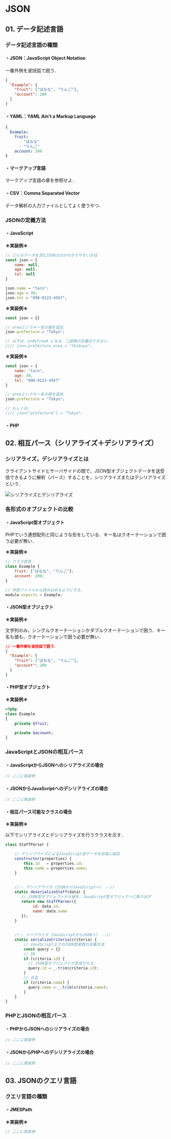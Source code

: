 # JSON

## 01. データ記述言語

### データ記述言語の種類

#### ・JSON：JavaScript Object Notation

一番外側を波括弧で囲う．

```json
{
  "Example": {
    "fruit": ["ばなな", "りんご"],
    "account": 200
  }
}
```

#### ・YAML：YAML Ain't a Markup Language

```yaml
{
  Example:
    fruit:
      - "ばなな"
      - "りんご"
    account: 200
}  
```

#### ・マークアップ言語

マークアップ言語の章を参照せよ．

#### ・CSV：Comma Separated Vector

データ解析の入力ファイルとしてよく使うやつ．



### JSONの定義方法

#### ・JavaScript

**＊実装例＊**

```javascript
// どんなデータを含むJSONなのかわかりやすい方法
const json = {
    name: null,
    age: null,
    tel: null
}

json.name = "taro";
json.age = 30;
json.tel = "090-0123-4567";
```

**＊実装例＊**

```javascript
const json = {}

// areaというキー名の値を追加
json.prefecture = "Tokyo";

// 以下は．undefined になる．二段階の定義はできない．
//// json.prefecture.area = "Shibuya";
```

**＊実装例＊**

```javascript
const json = {
    name: "taro",
    age: 30,
    tel: "090-0123-4567"
}

// areaというキー名の値を追加
json.prefecture = "Tokyo";

// もしくは，
//// json["prefecture"] = "Tokyo";
```



#### ・PHP







## 02. 相互パース（シリアライズ＋デシリアライズ）

### シリアライズ，デシリアライズとは

クライアントサイドとサーバサイドの間で，JSON型オブジェクトデータを送受信できるように解析（パース）することを，シリアライズまたはデシリアライズという．

![シリアライズとデシリアライズ](https://raw.githubusercontent.com/Hiroki-IT/tech-notebook/master/images/シリアライズとデシリアライズ.png)



### 各形式のオブジェクトの比較

#### ・JavaScript型オブジェクト

PHPでいう連想配列と同じような形をしている．キー名はクオーテーションで囲う必要が無い．

**＊実装例＊**

```javascript
// クラス宣言．
class Example {
    fruit: ["ばなな", "りんご"];
    account: 200;
}

// 外部ファイルから読み込めるようにする．  
module.exports = Example;  
```

#### ・JSON型オブジェクト

**＊実装例＊**

文字列のみ，シングルクオーテーションかダブルクオーテーションで囲う．キー名も値も，クオーテーションで囲う必要が無い．

```json
// 一番外側を波括弧で囲う．
{
  "Example": {
    "fruit": ["ばなな", "りんご"],
    "account": 200
  }
}
```

#### ・PHP型オブジェクト

**＊実装例＊**

```PHP
<?php
class Example
{
    private $fruit;
    
    private $account;
}    
```



### JavaScriptとJSONの相互パース

#### ・JavaScriptからJSONへのシリアライズの場合

```javascript
// ここに実装例
```

#### ・JSONからJavaScriptへのデシリアライズの場合

```javascript
// ここに実装例
```

#### ・相互パース可能なクラスの場合

**＊実装例＊**

以下でシリアライズとデシリアライズを行うクラスを示す．

```javascript
class StaffParser {

    // デシリアライズによるJavaScript型データを自身に設定
    constructor(properties) {
        this.id   = properties.id;
        this.name = properties.name;
    }
  
  
    //-- デシリアライズ（JSONからJavaScriptへ） --//
    static deserializeStaff(data) {
       // JSON型オブジェクトから値を，JavaScript型オブジェクトに取り出す
       return new StaffParser({
            id: data.id,
            name: data.name
       });
    }
  
  
    //-- シリアライズ（JavaScriptからJSONへ） --//
    static serializeCriteria(criteria) {
        // JavaScript上でのJSON型変数の定義方法
        const query = {}
        // ID
        if (criteria.id) {
          // JSON型オブジェクトが生成される．
          query.id = _.trim(criteria.id);
        }
        // 氏名
        if (criteria.name) {
          query.name = _.trim(criteria.name);
        }
    }
}     
```



### PHPとJSONの相互パース

#### ・PHPからJSONへのシリアライズの場合

```php
// ここに実装例
```

#### ・JSONからPHPへのデシリアライズの場合

```php
// ここに実装例
```



## 03. JSONのクエリ言語

### クエリ言語の種類

#### ・JMESPath

**＊実装例＊**

```javascript
// ここに実装例
```

